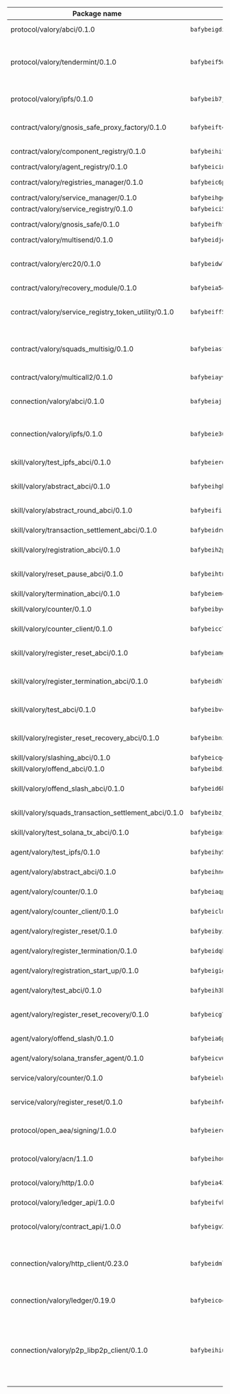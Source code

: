 | Package name                                                  | Package hash                                                  | Description                                                                                                                |
| ------------------------------------------------------------- | ------------------------------------------------------------- | -------------------------------------------------------------------------------------------------------------------------- |
| protocol/valory/abci/0.1.0                                    | `bafybeigdi6wsbdn2nv7clzhnuhki3taywgiiajwawdaat57o5ntlgqj2qe` | A protocol for ABCI requests and responses.                                                                                |
| protocol/valory/tendermint/0.1.0                              | `bafybeif5wq5i2ugr66alniej2bk4vws5sikal7otx674y5kz52e3ulo2qm` | A protocol for communication between two AEAs to share tendermint configuration details.                                   |
| protocol/valory/ipfs/0.1.0                                    | `bafybeib7jhgyocjwdq3r5wzq3z4qeubj3dwi3aqjn2uxzuwnjp5fhvafcu` | A protocol specification for IPFS requests and responses.                                                                  |
| contract/valory/gnosis_safe_proxy_factory/0.1.0               | `bafybeift4tahoclcyo2otiwjxat24g3axpy235dkp3rulccndvtssooyx4` | Gnosis Safe proxy factory (GnosisSafeProxyFactory) contract                                                                |
| contract/valory/component_registry/0.1.0                      | `bafybeihitc3xybzbnxsybb46uqejqunwhvnvkwtk23yxacfdafm3n4bu2a` | Component registry contract                                                                                                |
| contract/valory/agent_registry/0.1.0                          | `bafybeicinlkh76yggtqrzhii6zhavpxqkpbles3wh73durkqchbj2elor4` | Agent registry contract                                                                                                    |
| contract/valory/registries_manager/0.1.0                      | `bafybeic6plto4ptvs726gp77grzsr2kltuwhrff36pi2mjgjeegt7qa5bm` | Registries Manager contract                                                                                                |
| contract/valory/service_manager/0.1.0                         | `bafybeihgg7blocpxxbugduq4zjq4xhndpwdblkzd5moggucoxk5i5emyba` | Service Manager contract                                                                                                   |
| contract/valory/service_registry/0.1.0                        | `bafybeici5pqtcuiyytasf3yma6kbmol3p25wmylrxrm2orsr3deyoeuodu` | Service Registry contract                                                                                                  |
| contract/valory/gnosis_safe/0.1.0                             | `bafybeifhfvsuizkoxveehiwk3cbf2du6yjisyxofc4az6ihauzg5a3vntu` | Gnosis Safe (GnosisSafeL2) contract                                                                                        |
| contract/valory/multisend/0.1.0                               | `bafybeidjdgi2kyexajirj3cnpzgse4y5u664b2blztt4flv6i7knlecyr4` | MultiSend contract                                                                                                         |
| contract/valory/erc20/0.1.0                                   | `bafybeidw7l6kttsnyskar5i5lmue3kgigtgrusszy6i3e4aqzbxoy5xiyi` | The scaffold contract scaffolds a contract to be implemented by the developer.                                             |
| contract/valory/recovery_module/0.1.0                         | `bafybeia5c4ejbxubcwommqmhlbjcvo7homs4v6grcb6l7s6ncv72my7jja` | Recovery module                                                                                                            |
| contract/valory/service_registry_token_utility/0.1.0          | `bafybeiff5qt664ym4rjoyvgysfh6e4sw2sxjbkz6aqaecm4fi5evj3rfbe` | The scaffold contract scaffolds a contract to be implemented by the developer.                                             |
| contract/valory/squads_multisig/0.1.0                         | `bafybeiasflwfppy4nb2fj2tjurrtfpiiwefmyn5xsuozc6lbnb6rpksisi` | The scaffold contract scaffolds a contract to be implemented by the developer.                                             |
| contract/valory/multicall2/0.1.0                              | `bafybeiayvzq5mgxg5pgz57bxcu7747wfxwy5qkxwlwdppkjhwhq7tk653a` | The MakerDAO multicall2 contract.                                                                                          |
| connection/valory/abci/0.1.0                                  | `bafybeiajrsgli7r5ouxydfzk42monl44c4av3jnys3oezgmg7ye4xk5sla` | connection to wrap communication with an ABCI server.                                                                      |
| connection/valory/ipfs/0.1.0                                  | `bafybeie3uryd4ccavzjd5ujsndjaqxz4gu3ka2scwvvqadcesciuohnuue` | A connection responsible for uploading and downloading files from IPFS.                                                    |
| skill/valory/test_ipfs_abci/0.1.0                             | `bafybeierdfd5flupouosjesdr5zrrrd76xukv4y7j2gyw6kmkp7f6ufxmm` | IPFS e2e testing application.                                                                                              |
| skill/valory/abstract_abci/0.1.0                              | `bafybeihgbihz5wlimwnslwwp35w4bjkg3bdhnhbfwwpfoojssibluvl3b4` | The abci skill provides a template of an ABCI application.                                                                 |
| skill/valory/abstract_round_abci/0.1.0                        | `bafybeifirqx2aavth5ub5wkz66l3773pzmksbftojzmha34rch4oypf5xa` | abstract round-based ABCI application                                                                                      |
| skill/valory/transaction_settlement_abci/0.1.0                | `bafybeidrwy5tk2jbooqzyzyssg7vo4osk7uxrou545kqrh33ksohus2elq` | ABCI application for transaction settlement.                                                                               |
| skill/valory/registration_abci/0.1.0                          | `bafybeih2pb5rv46me5v7yslh7d2mhouo4d5utb76nku5ndk6tdoa22nz5q` | ABCI application for common apps.                                                                                          |
| skill/valory/reset_pause_abci/0.1.0                           | `bafybeihtnks7yoot4cjtcwam23uhsgmdtvujch4a3koe3p6eyetb4ncuvy` | ABCI application for resetting and pausing app executions.                                                                 |
| skill/valory/termination_abci/0.1.0                           | `bafybeiemc4ydder3ey4ihvydy2ewjev6q62gdu5ctsks3o532stcdxouou` | Termination skill.                                                                                                         |
| skill/valory/counter/0.1.0                                    | `bafybeibyojbhfpdppboseh2bm5wfgta7mrn4bdzks7ta2jtedlb375l3oy` | The ABCI Counter application example.                                                                                      |
| skill/valory/counter_client/0.1.0                             | `bafybeicc7piv6dcu7rrsuiimm2uy3r3454f46fhbglajloun2nifgry6gm` | A client for the ABCI counter application.                                                                                 |
| skill/valory/register_reset_abci/0.1.0                        | `bafybeiamgwollyd2uqftkqfh5qwks77ulon4qj2ocluws4fvg6l2z46d4u` | ABCI application for dummy skill that registers and resets                                                                 |
| skill/valory/register_termination_abci/0.1.0                  | `bafybeidh7c3kcdyheb5qhszu6xqiavehpp7fxcemlcpqqhf2yp3aakh7uy` | ABCI application for dummy skill that registers and resets                                                                 |
| skill/valory/test_abci/0.1.0                                  | `bafybeibvcvro32vnqqrgrmpnb3zm3mzze4tw73ibt2hhq37locwzzqivka` | ABCI application for testing the ABCI connection.                                                                          |
| skill/valory/register_reset_recovery_abci/0.1.0               | `bafybeibnixqp2w4lljhcmv6vshvm5ms7npquhm6e3aphx5wz5okkgvwqoi` | ABCI application for dummy skill that registers and resets                                                                 |
| skill/valory/slashing_abci/0.1.0                              | `bafybeicq4o6kvj6gmhz2bs34g67ckfusv3sugecjekunutd4pgvyxkcjia` | Slashing skill.                                                                                                            |
| skill/valory/offend_abci/0.1.0                                | `bafybeibdi52wbzvhatbr2wjdgmiu4twbkvtlqbjxjgtm2sj26s6jgqygce` | Offend ABCI application.                                                                                                   |
| skill/valory/offend_slash_abci/0.1.0                          | `bafybeid6bcgskihupyvwp5qsdvkje222yuagtylfclzt5ajma34hatwj2a` | ABCI application used in order to test the slashing abci                                                                   |
| skill/valory/squads_transaction_settlement_abci/0.1.0         | `bafybeibzjntaubar4vedh6hjqyxga3ksnzb7alnfutohjltu7gefgo4j7i` | ABCI application for transaction settlement.                                                                               |
| skill/valory/test_solana_tx_abci/0.1.0                        | `bafybeigasnk5xyntozfrvuwgihy6zhzqdj4srqcwp4lasiv4qkwxuep3ra` | SOLANA e2e testing application.                                                                                            |
| agent/valory/test_ipfs/0.1.0                                  | `bafybeihy5d5dbqqtvusz4uaj4cef5ege3qtnixqbizcv7rxrwauzninogy` | Agent for testing the ABCI connection.                                                                                     |
| agent/valory/abstract_abci/0.1.0                              | `bafybeihnqd6xnuyqeg22gwhsksj25nz5dkw3f4swwet5zbscbeos6yqvbu` | The abstract ABCI AEA - for testing purposes only.                                                                         |
| agent/valory/counter/0.1.0                                    | `bafybeiaqpb24u46mmri4stkcw52xizgpi6lkocbdudbaenxhac6ndvjx6y` | The ABCI Counter example as an AEA                                                                                         |
| agent/valory/counter_client/0.1.0                             | `bafybeiclm7j5tod2rwm5qtyzxh5rdr7xojyajdf6o7emr2ym3ucofzrifa` | The ABCI Counter example as an AEA                                                                                         |
| agent/valory/register_reset/0.1.0                             | `bafybeibyi3e3ebwo72ravfzylx2ziglg44atsxkmiygyg32ozbojgkd6wi` | Register reset to replicate Tendermint issue.                                                                              |
| agent/valory/register_termination/0.1.0                       | `bafybeidqkuk4cn57brqimgujtnu2oid45rivw2uaxfg5pibuowkoogfwom` | Register terminate to test the termination feature.                                                                        |
| agent/valory/registration_start_up/0.1.0                      | `bafybeigigpvqaujp4thsijmtuhnrxeascmagbkwgg2mkdqoizdxmh2v5zi` | Registration start-up ABCI example.                                                                                        |
| agent/valory/test_abci/0.1.0                                  | `bafybeih3hijolivtv2udf3t4au5nvyaasf7n46tntr7itb7f76mswgli4m` | Agent for testing the ABCI connection.                                                                                     |
| agent/valory/register_reset_recovery/0.1.0                    | `bafybeicg745zjhybhqmagk2h7y4gquww27cjsrcisvpvxxf4alawehkl6a` | Agent to showcase hard reset as a recovery mechanism.                                                                      |
| agent/valory/offend_slash/0.1.0                               | `bafybeia6pwejxold2rd6zlhwkm3mhx3lr5gvut2cvpha6lgrgefwflh7ru` | Offend and slash to test the slashing feature.                                                                             |
| agent/valory/solana_transfer_agent/0.1.0                      | `bafybeicv6asfaciunc5yrd7my67i6htcmzka24voraocqslpnwe2dtvvha` | Register terminate to test the termination feature.                                                                        |
| service/valory/counter/0.1.0                                  | `bafybeielwb4td4oc5atfhws45g7zwowopctsm3zwon4qkdtpsk4p7lfpau` | A set of agents incrementing a counter                                                                                     |
| service/valory/register_reset/0.1.0                           | `bafybeihfebjehju26zzx3642knrsv7uiyvaorepflakxt6xbyxnqxj6i7a` | Test and debug tendermint reset mechanism.                                                                                 |
| protocol/open_aea/signing/1.0.0                               | `bafybeierdeo55vv7nxdag3s2kk6gh4essmeeqpa7vperbw3wn3ypzmtcdm` | A protocol for communication between skills and decision maker.                                                            |
| protocol/valory/acn/1.1.0                                     | `bafybeihouwpsgkbafgsfdcwiwhz3smrjuw24b74j4v3n3hxirmxeskldwq` | The protocol used for envelope delivery on the ACN.                                                                        |
| protocol/valory/http/1.0.0                                    | `bafybeia43es3r7haqhdcx4f3uwfcreeytyk4zadczsafwyc5dzwr7lu2jq` | A protocol for HTTP requests and responses.                                                                                |
| protocol/valory/ledger_api/1.0.0                              | `bafybeifvbahdmabpswhu45q6xb2jppbvqlfztya6jx2ttu4eb6pjltyxam` | A protocol for ledger APIs requests and responses.                                                                         |
| protocol/valory/contract_api/1.0.0                            | `bafybeigv273fllpdsmzip4qfmhyvltdcss4yhoicss32c2yc7am6kue4cy` | A protocol for contract APIs requests and responses.                                                                       |
| connection/valory/http_client/0.23.0                          | `bafybeidmlazrjbnn5mw4wxrrj7lfnci7amt5alke2ahb3yirac6qudxuwm` | The HTTP_client connection that wraps a web-based client connecting to a RESTful API specification.                        |
| connection/valory/ledger/0.19.0                               | `bafybeicoc67atvjzld5e7qzbdkc7c2fj5jrtuj77nx6igxcdxqqqwxiduy` | A connection to interact with any ledger API and contract API.                                                             |
| connection/valory/p2p_libp2p_client/0.1.0                     | `bafybeihiulggi4jz3i7qdjicztbvlrkesyb7paiovfcmw22xvovpweeq7y` | The libp2p client connection implements a tcp connection to a running libp2p node as a traffic delegate to send/receive envelopes to/from agents in the DHT. |
